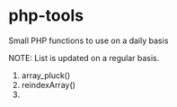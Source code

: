 # php-tools
 Small PHP functions to use on a daily basis

NOTE: List is updated on a regular basis.

1. array_pluck()
2. reindexArray()
3. <to be continued>
